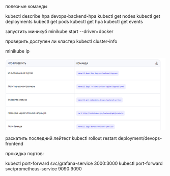 полезные команды

kubectl describe hpa devops-backend-hpa
kubectl get nodes
kubectl get deployments
kubectl get pods
kubectl get hpa
kubectl get events

запустить миникуб minikube start --driver=docker

проверить доступен ли кластер kubectl cluster-info  

minikube ip

![img.png](img.png)


раскатить последний лейтест kubectl rollout restart deployment/devops-frontend

прокидка портов:

kubectl port-forward svc/grafana-service 3000:3000
kubectl port-forward svc/prometheus-service 9090:9090